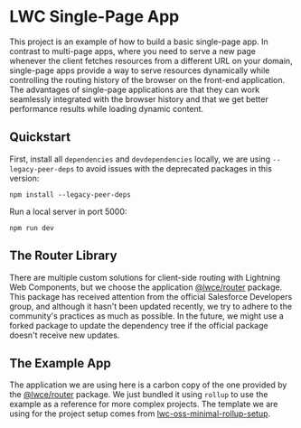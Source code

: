 # LWC Single-Page App  

This project is an example of how to build a basic single-page app. In contrast
to multi-page apps, where you need to serve a new page whenever the client
fetches resources from a different URL on your domain, single-page apps provide
a way to serve resources dynamically while controlling the routing history of
the browser on the front-end application. The advantages of single-page
applications are that they can work seamlessly integrated with the browser
history and that we get better performance results while loading dynamic content. 

## Quickstart 

First, install all `dependencies` and `devdependencies` locally, we are using 
`--legacy-peer-deps` to avoid issues with the deprecated packages in this version:

```
npm install --legacy-peer-deps
```

Run a local server in port 5000:

```
npm run dev
```

## The Router Library 

There are multiple custom solutions for client-side routing with Lightning Web
Components, but we choose the application
[@lwce/router](https://github.com/LWC-Essentials/router) package.  This package
has received attention from the official Salesforce Developers group, and
although it hasn't been updated recently, we try to adhere to the community's
practices as much as possible. In the future, we might use a forked
package to update the dependency tree if the official package doesn't receive
new updates.

## The Example App

The application we are using here is a carbon copy of the one provided by the
[@lwce/router](https://github.com/LWC-Essentials/router) package. We just
bundled it using `rollup` to use the example as a reference for more complex
projects. The template we are using for the project setup comes from
[lwc-oss-minimal-rollup-setup](https://github.com/AlbertoMata/lwc-oss-minimal-rollup-setup).
